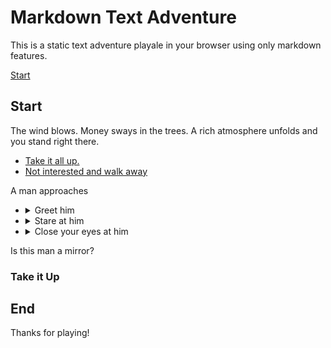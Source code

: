 # Markdown Text Adventure
This is a static text adventure playale in your browser using only markdown features. 

[Start](#start)


## Start
The wind blows. Money sways in the trees. A rich atmosphere unfolds and you stand right there. 
- [Take it all up.](#take-it-up)
- [Not interested and walk away](#end)

A man approaches
- <details><summary>Greet him</summary>He says hi back</details>
- <details><summary>Stare at him</summary>He stares back</details>
- <details><summary>Close your eyes at him</summary>He closes his eues back</details>

Is this man a mirror?

### Take it Up


## End
Thanks for playing!
